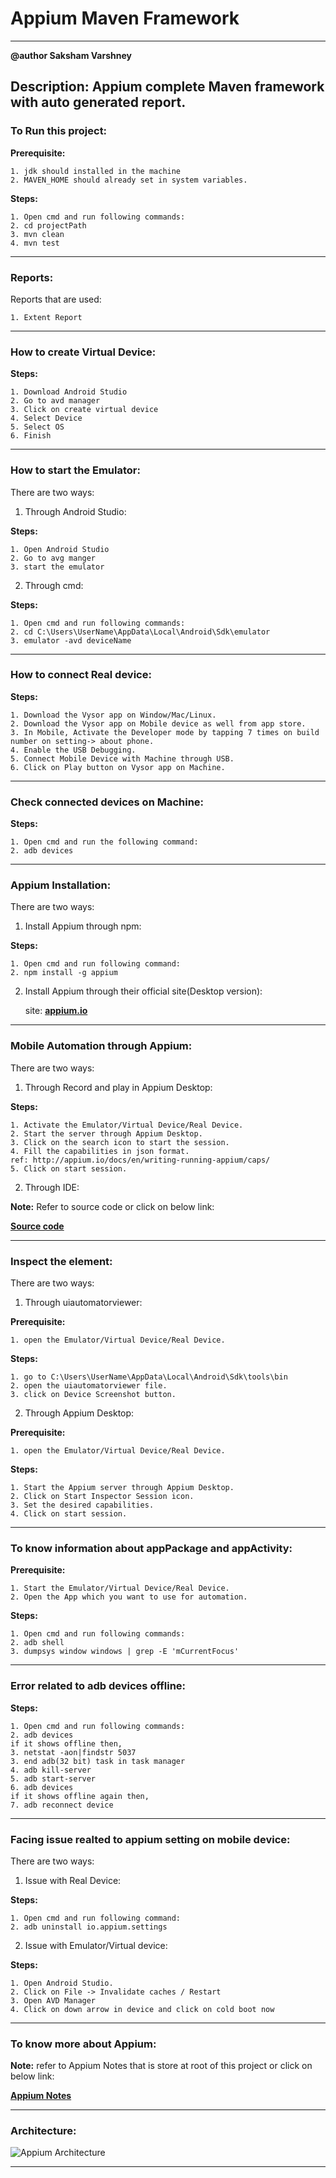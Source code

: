 # Appium Maven Framework
---

**@author Saksham Varshney**

## Description: Appium complete Maven framework with auto generated report.

### To Run this project:
**Prerequisite:**

	1. jdk should installed in the machine
	2. MAVEN_HOME should already set in system variables.

**Steps:**

	1. Open cmd and run following commands:
	2. cd projectPath
	3. mvn clean
	4. mvn test

---

### Reports:
Reports that are used:

	1. Extent Report

---

### How to create Virtual Device:
**Steps:**

	1. Download Android Studio
	2. Go to avd manager
	3. Click on create virtual device
	4. Select Device
	5. Select OS
	6. Finish

---

### How to start the Emulator:
There are two ways:
1. Through Android Studio:

**Steps:**

	1. Open Android Studio
	2. Go to avg manger
	3. start the emulator

2. Through cmd:

**Steps:**

	1. Open cmd and run following commands:
	2. cd C:\Users\UserName\AppData\Local\Android\Sdk\emulator
	3. emulator -avd deviceName

---

### How to connect Real device:
**Steps:**

	1. Download the Vysor app on Window/Mac/Linux.
	2. Download the Vysor app on Mobile device as well from app store.
	3. In Mobile, Activate the Developer mode by tapping 7 times on build number on setting-> about phone.
	4. Enable the USB Debugging.
	5. Connect Mobile Device with Machine through USB.
	6. Click on Play button on Vysor app on Machine.

---

### Check connected devices on Machine:
**Steps:**

	1. Open cmd and run the following command:
	2. adb devices

---

### Appium Installation:
There are two ways:
1. Install Appium through npm:

**Steps:**
	
	1. Open cmd and run following command:
	2. npm install -g appium

2. Install Appium through their official site(Desktop version):
	
	site: **[appium.io](http://appium.io/ "http://appium.io/")**

---

### Mobile Automation through Appium:
There are two ways:
1. Through Record and play in Appium Desktop:

**Steps:**

	1. Activate the Emulator/Virtual Device/Real Device.
	2. Start the server through Appium Desktop.
	3. Click on the search icon to start the session.
	4. Fill the capabilities in json format.
	ref: http://appium.io/docs/en/writing-running-appium/caps/
	5. Click on start session.

2. Through IDE:

**Note:** Refer to source code or click on below link:

**[Source code](https://github.com/sakshamvarshney-qait/Appium_Maven_Framework/tree/master/src "code")**

---

### Inspect the element:
There are two ways:
1. Through uiautomatorviewer:

**Prerequisite:**

	1. open the Emulator/Virtual Device/Real Device.

**Steps:**

	1. go to C:\Users\UserName\AppData\Local\Android\Sdk\tools\bin
	2. open the uiautomatorviewer file.
	3. click on Device Screenshot button.

2. Through Appium Desktop:

**Prerequisite:**

	1. open the Emulator/Virtual Device/Real Device.

**Steps:**

	1. Start the Appium server through Appium Desktop.
	2. Click on Start Inspector Session icon.
	3. Set the desired capabilities.
	4. Click on start session.
	
---
	
### To know information about appPackage and appActivity:
**Prerequisite:**

	1. Start the Emulator/Virtual Device/Real Device.
	2. Open the App which you want to use for automation.

**Steps:**

	1. Open cmd and run following commands:
	2. adb shell
	3. dumpsys window windows | grep -E 'mCurrentFocus'

---
	
### Error related to adb devices offline:
**Steps:**
	
	1. Open cmd and run following commands:
	2. adb devices
	if it shows offline then,
	3. netstat -aon|findstr 5037
	3. end adb(32 bit) task in task manager
	4. adb kill-server
	5. adb start-server
	6. adb devices
	if it shows offline again then,
	7. adb reconnect device

---
	
### Facing issue realted to appium setting on mobile device:
There are two ways:
1. Issue with Real Device:

**Steps:**

	1. Open cmd and run following command:
	2. adb uninstall io.appium.settings

2. Issue with Emulator/Virtual device:

**Steps:**

	1. Open Android Studio.
	2. Click on File -> Invalidate caches / Restart
	3. Open AVD Manager
	4. Click on down arrow in device and click on cold boot now
	
---

### To know more about Appium:
**Note:** refer to Appium Notes that is store at root of this project or click on below link:

**[Appium Notes](https://github.com/sakshamvarshney-qait/Appium_Maven_Framework/blob/master/Appium%20notes.txt "Notes")**

---

### Architecture:
![Appium Architecture](https://github.com/sakshamvarshney-qait/Appium_Maven_Framework/blob/master/appium-architecture.png "Architecture")

---
